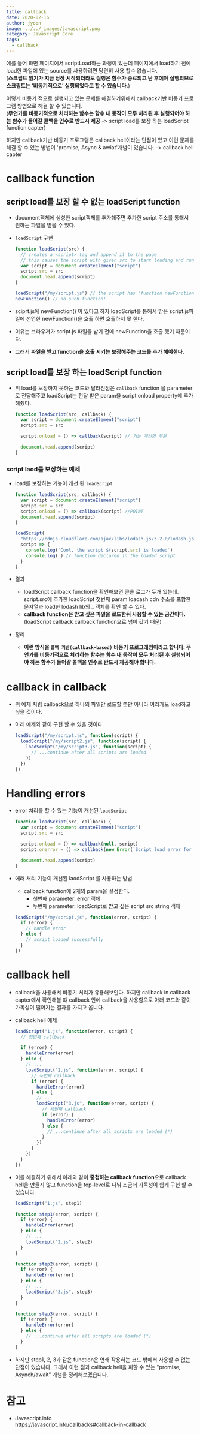```yaml
---
title: callback
date: 2020-02-16
author: jyoon
image: ../../_images/javascript.png
category: Javascript Core
tags:
  - callback
---
```


예를 들어 화면 페이지에서 scriptLoad하는 과정이 있는데 페이지에서 load하기 전에 load한 파일에 있는 source를 사용하려면 당연히 사용 할수 없습니다.  
(**스크립트 읽기가 지금 당장 시작되더라도 실행은 함수가 종료되고 난 후에야 실행되므로 스크립트는 ‘비동기적으로’ 실행되었다고 할 수 있습니다.**)

이렇게 비동기 적으로 실행되고 있는 문제를 해결하기위해서 callback기반 비동기 프로그램 방법으로 해결 할 수 있습니다.  
(**무언가를 비동기적으로 처리하는 함수는 함수 내 동작이 모두 처리된 후 실행되어야 하는 함수가 들어갈 콜백을 인수로 반드시 제공** -> script load를 보장 하는 loadScript function capter)

하지만 callback기반 비동기 프로그램은 callback hell이라는 단점이 있고 이런 문제를 해결 할 수 있는 방법이 'promise, Async & awiat'개념이 있습니다. -> callback hell capter

# callback function

## script load를 보장 할 수 없는 loadScript function

- document객체에 생성한 script객체를 추가해주면 추가한 script 주소를 통해서 원하는 파일을 받을 수 있다.
- `loadScript` 구현

  ```js
  function loadScript(src) {
    // creates a <script> tag and append it to the page
    // this causes the script with given src to start loading and run when complete
    var script = document.createElement("script")
    script.src = src
    document.head.append(script)
  }
  ```

  ```js
  loadScript("/my/script.js") // the script has "function newFunction() {…}
  newFunction() // no such function!
  ```

- sciprt.js에 newFunction() 이 있다고 하자 loadScript를 통해서 받은 script.js파일에 선언한 newFunction()을 호출 하면 호출하지 못 한다.
- 이유는 브라우저가 script.js 파일을 받기 전에 newFunction을 호출 했기 때문이다.
- 그래서 **파일을 받고 function을 호출 시키는 보장해주는 코드를 추가 해야한다.**

## script load를 보장 하는 loadScript function

- 위 load를 보장하지 못하는 코드와 달라진점은 `callback` function 을 parameter로 전달해주고 loadScript는 전달 받은 param을 script onload property에 추가해줬다.

  ```js
  function loadScript(src, callback) {
    var script = document.createElement("script")
    script.src = src

    script.onload = () => callback(script) // 기능 개선한 부분

    document.head.append(script)
  }
  ```

### script laod를 보장하는 예제

- load를 보장하는 기능이 개선 된 `loadScript`

  ```js
  function loadScript(src, callback) {
    var script = document.createElement("script")
    script.src = src
    script.onload = () => callback(script) //POINT
    document.head.append(script)
  }

  loadScript(
    "https://cdnjs.cloudflare.com/ajax/libs/lodash.js/3.2.0/lodash.js",
    script => {
      console.log(`Cool, the script ${script.src} is loaded`)
      console.log(_) // function declared in the loaded script
    }
  )
  ```

- 결과

  - loadScript callback function을 확인해보면 콘솔 로그가 두개 있는데. script.src에 추가한 loadScript 첫번째 param loadash cdn 주소를 포함한 문자열과 load한 lodash lib의 \_ 객체를 확인 할 수 있다.
  - **callback function은 받고 싶은 파일을 로드한뒤 사용할 수 있는 공간이다.**(loadScript callback callback function으로 넘어 갔기 때문)

- 정리
  - **이런 방식을 `콜백 기반(callback-based)` 비동기 프로그래밍이라고 합니다. 무언가를 비동기적으로 처리하는 함수는 함수 내 동작이 모두 처리된 후 실행되어야 하는 함수가 들어갈 콜백을 인수로 반드시 제공해야 합니다.**

# callback in callback

- 위 예제 처럼 callback으로 하나의 파일만 로드할 뿐만 아니라 여러개도 load하고 싶을 것이다.
- 아래 예제와 같이 구현 할 수 있을 것이다.

  ```js
  loadScript("/my/script.js", function(script) {
    loadScript("/my/script2.js", function(script) {
      loadScript("/my/script3.js", function(script) {
        // ...continue after all scripts are loaded
      })
    })
  })
  ```

# Handling errors

- error 처리를 할 수 있는 기능이 개선된 `loadScript`

  ```js
  function loadScript(src, callback) {
    var script = document.createElement("script")
    script.src = src

    script.onload = () => callback(null, script)
    script.onerror = () => callback(new Error(`Script load error for ${src}`))

    document.head.append(script)
  }
  ```

- 에러 처리 기능이 개선된 laodScript 를 사용하는 방법
  - callback function에 2개의 param을 설정한다.
    - 첫번째 parameter: error 객체
    - 두번째 parameter: loadScript로 받고 싶은 script src string 객체
  ```js
  loadScript("/my/script.js", function(error, script) {
    if (error) {
      // handle error
    } else {
      // script loaded successfully
    }
  })
  ```

# callback hell

- callback을 사용해서 비동기 처리가 유용해보인다. 하지만 callback in callback capter에서 확인해볼 떄 callback 안에 callback을 사용함으로 아래 코드와 같이 가독성이 떨어지는 결과를 가지고 옵니다.

- callback hell 예제

  ```js
  loadScript("1.js", function(error, script) {
    // 첫번째 callback

    if (error) {
      handleError(error)
    } else {
      // ...
      loadScript("2.js", function(error, script) {
        // 두번째 callback
        if (error) {
          handleError(error)
        } else {
          // ...
          loadScript("3.js", function(error, script) {
            // 세번째 callback
            if (error) {
              handleError(error)
            } else {
              // ...continue after all scripts are loaded (*)
            }
          })
        }
      })
    }
  })
  ```

- 이를 해결하기 위해서 아래와 같이 **중첩하는 callback function**으로 callback hell을 만들지 않고 function을 top-level로 나눠 조금더 가독성이 쉽게 구현 할 수 있습니다.

  ```js
  loadScript("1.js", step1)

  function step1(error, script) {
    if (error) {
      handleError(error)
    } else {
      // ...
      loadScript("2.js", step2)
    }
  }

  function step2(error, script) {
    if (error) {
      handleError(error)
    } else {
      // ...
      loadScript("3.js", step3)
    }
  }

  function step3(error, script) {
    if (error) {
      handleError(error)
    } else {
      // ...continue after all scripts are loaded (*)
    }
  }
  ```

- 하지만 step1, 2, 3과 같은 function은 연쇄 작용하는 코드 밖에서 사용할 수 없는 단점이 있습니다. 그래서 이런 점과 callback hell을 피할 수 있는 "promise, Asynch/await" 개념을 정리해보겠습니다.

# 참고

- Javascript.info  
  https://javascript.info/callbacks#callback-in-callback
